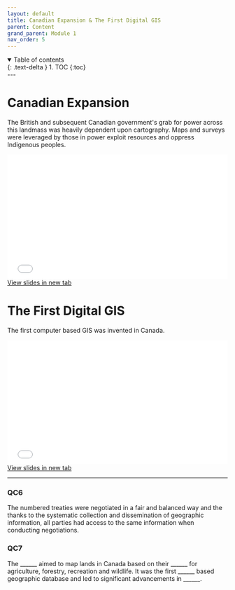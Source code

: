 ```yaml
---
layout: default
title: Canadian Expansion & The First Digital GIS
parent: Content
grand_parent: Module 1
nav_order: 5
---
```


<details open markdown="block">
  <summary>
    Table of contents
  </summary>
  {: .text-delta }
1. TOC
{:toc}
</details>
---

# Canadian Expansion

The British and subsequent Canadian government's grab for power across this landmass was heavily dependent upon cartography.  Maps and surveys were leveraged by those in power exploit resources and oppress Indigenous peoples.

<div style="overflow: hidden;
  padding-top: 56.25%;
  position: relative">
  <iframe src="content/Expansion.html" title="Processes" scrolling="no" frameborder="0"
    style="border: 0;
   height: 100%;
   left: 0;
   position: absolute;
   top: 0;
   width: 100%;">
   <p>Your browser does not support iframes.</p>
 </iframe>
</div>
<a href="content/Expansion.html" target="_blank">View slides in new tab</a>

# The First Digital GIS

The first computer based GIS was invented in Canada.

<div style="overflow: hidden;
  padding-top: 56.25%;
  position: relative">
  <iframe src="content/Expansion.html" title="Processes" scrolling="no" frameborder="0"
    style="border: 0;
   height: 100%;
   left: 0;
   position: absolute;
   top: 0;
   width: 100%;">
   <p>Your browser does not support iframes.</p>
 </iframe>
</div>
<a href="content/Expansion.html" target="_blank">View slides in new tab</a>

---

### QC6

The numbered treaties were negotiated in a fair and balanced way and the thanks to the systematic collection and dissemination of geographic information, all parties had access to the same information when conducting negotiations.  

<!-- Canada Land Inventory, suitability, computer, spatial analysis -->

### QC7

The ______ aimed to map lands in Canada based on their ______ for agriculture, forestry, recreation and wildlife.  It was the first ______ based geographic database and led to significant advancements in ______.

<!-- Canada Land Inventory, suitability, computer, spatial analysis -->
